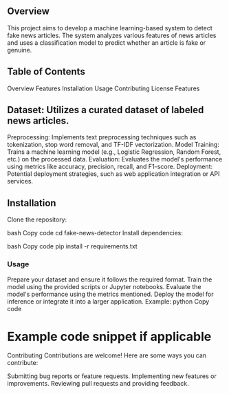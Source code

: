 ## Overview
This project aims to develop a machine learning-based system to detect fake news articles. The system analyzes various features of news articles and uses a classification model to predict whether an article is fake or genuine.

## Table of Contents
Overview
Features
Installation
Usage
Contributing
License
Features
## Dataset: Utilizes a curated dataset of labeled news articles.
Preprocessing: Implements text preprocessing techniques such as tokenization, stop word removal, and TF-IDF vectorization.
Model Training: Trains a machine learning model (e.g., Logistic Regression, Random Forest, etc.) on the processed data.
Evaluation: Evaluates the model's performance using metrics like accuracy, precision, recall, and F1-score.
Deployment: Potential deployment strategies, such as web application integration or API services.
## Installation

Clone the repository:

bash
Copy code
cd fake-news-detector
Install dependencies:

bash
Copy code
pip install -r requirements.txt
### Usage
Prepare your dataset and ensure it follows the required format.
Train the model using the provided scripts or Jupyter notebooks.
Evaluate the model's performance using the metrics mentioned.
Deploy the model for inference or integrate it into a larger application.
Example:
python
Copy code
# Example code snippet if applicable
Contributing
Contributions are welcome! Here are some ways you can contribute:

Submitting bug reports or feature requests.
Implementing new features or improvements.
Reviewing pull requests and providing feedback.
